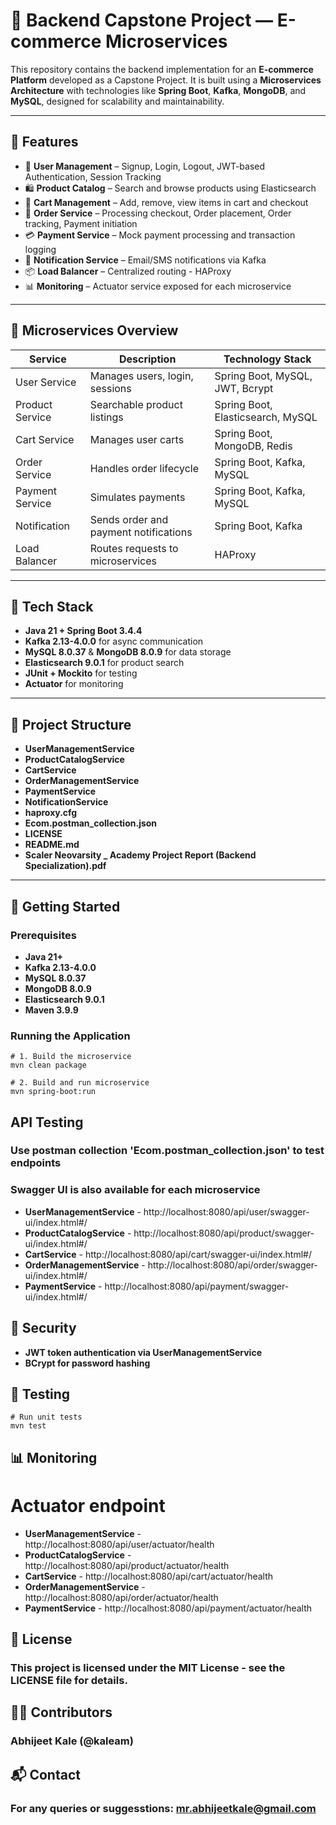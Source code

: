 # 🛒 Backend Capstone Project — E-commerce Microservices

This repository contains the backend implementation for an **E-commerce Platform** developed as a Capstone Project. It is built using a **Microservices Architecture** with technologies like **Spring Boot**, **Kafka**, **MongoDB**, and **MySQL**, designed for scalability and maintainability.

---

## 🚀 Features

- 🔐 **User Management** – Signup, Login, Logout, JWT-based Authentication, Session Tracking
- 🛍️ **Product Catalog** – Search and browse products using Elasticsearch
- 🛒 **Cart Management** – Add, remove, view items in cart and checkout
- 🧾 **Order Service** – Processing checkout, Order placement, Order tracking, Payment initiation
- 💳 **Payment Service** – Mock payment processing and transaction logging
- 🔔 **Notification Service** – Email/SMS notifications via Kafka
- 📦 **Load Balancer** – Centralized routing - HAProxy
- 📊 **Monitoring** – Actuator service exposed for each microservice

---

## 🧱 Microservices Overview

| Service         | Description                                | Technology Stack                             |
|-----------------|--------------------------------------------|----------------------------------------------|
| User Service    | Manages users, login, sessions             | Spring Boot, MySQL, JWT, Bcrypt              |
| Product Service | Searchable product listings                | Spring Boot, Elasticsearch, MySQL            |
| Cart Service    | Manages user carts                         | Spring Boot, MongoDB, Redis                  |
| Order Service   | Handles order lifecycle                    | Spring Boot, Kafka, MySQL                    |
| Payment Service | Simulates payments                         | Spring Boot, Kafka, MySQL                    |
| Notification    | Sends order and payment notifications      | Spring Boot, Kafka                           |
| Load Balancer   | Routes requests to microservices           | HAProxy                                      |

---

## 🧪 Tech Stack

- **Java 21 + Spring Boot 3.4.4**
- **Kafka 2.13-4.0.0** for async communication
- **MySQL 8.0.37** & **MongoDB 8.0.9** for data storage
- **Elasticsearch 9.0.1** for product search
- **JUnit + Mockito** for testing
- **Actuator** for monitoring

---

## 📂 Project Structure

- **UserManagementService**
- **ProductCatalogService**
- **CartService**
- **OrderManagementService**
- **PaymentService**
- **NotificationService**
- **haproxy.cfg**
- **Ecom.postman_collection.json**
- **LICENSE**
- **README.md**
- **Scaler Neovarsity _ Academy Project Report (Backend Specialization).pdf**

---

## 🔧 Getting Started

### Prerequisites

- **Java 21+**
- **Kafka 2.13-4.0.0**
- **MySQL 8.0.37**
- **MongoDB 8.0.9**
- **Elasticsearch 9.0.1**
- **Maven 3.9.9**

### Running the Application

```
# 1. Build the microservice
mvn clean package

# 2. Build and run microservice
mvn spring-boot:run
```

## API Testing

### Use postman collection 'Ecom.postman_collection.json' to test endpoints
### Swagger UI is also available for each microservice
- **UserManagementService**     - http://localhost:8080/api/user/swagger-ui/index.html#/
- **ProductCatalogService**     - http://localhost:8080/api/product/swagger-ui/index.html#/
- **CartService**               - http://localhost:8080/api/cart/swagger-ui/index.html#/
- **OrderManagementService**    - http://localhost:8080/api/order/swagger-ui/index.html#/
- **PaymentService**            - http://localhost:8080/api/payment/swagger-ui/index.html#/

## 🔐 Security

- **JWT token authentication via UserManagementService**
- **BCrypt for password hashing**

## 🧪 Testing

```
# Run unit tests
mvn test
```

## 📊 Monitoring

# Actuator endpoint

- **UserManagementService**     - http://localhost:8080/api/user/actuator/health
- **ProductCatalogService**     - http://localhost:8080/api/product/actuator/health
- **CartService**               - http://localhost:8080/api/cart/actuator/health
- **OrderManagementService**    - http://localhost:8080/api/order/actuator/health
- **PaymentService**            - http://localhost:8080/api/payment/actuator/health

## 🧾 License

### This project is licensed under the MIT License - see the LICENSE file for details.

## 🙋‍♂️ Contributors

### Abhijeet Kale (@kaleam)

## 📬 Contact

### For any queries or suggesstions: mr.abhijeetkale@gmail.com